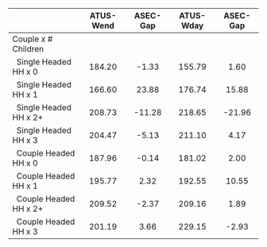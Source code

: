 
|                      |    ATUS-Wend |     ASEC-Gap |    ATUS-Wday |     ASEC-Gap |
| -------------------- | :----------: | :----------: | :----------: | :----------: |
| Couple x # Children  |              |              |              |              |
| &nbsp;&nbsp;Single Headed HH x 0 |       184.20 |        -1.33 |       155.79 |         1.60 |
| &nbsp;&nbsp;Single Headed HH x 1 |       166.60 |        23.88 |       176.74 |        15.88 |
| &nbsp;&nbsp;Single Headed HH x 2+ |       208.73 |       -11.28 |       218.65 |       -21.96 |
| &nbsp;&nbsp;Single Headed HH x 3 |       204.47 |        -5.13 |       211.10 |         4.17 |
| &nbsp;&nbsp;Couple Headed HH x 0 |       187.96 |        -0.14 |       181.02 |         2.00 |
| &nbsp;&nbsp;Couple Headed HH x 1 |       195.77 |         2.32 |       192.55 |        10.55 |
| &nbsp;&nbsp;Couple Headed HH x 2+ |       209.52 |        -2.37 |       209.16 |         1.89 |
| &nbsp;&nbsp;Couple Headed HH x 3 |       201.19 |         3.66 |       229.15 |        -2.93 |

